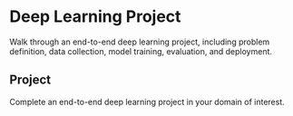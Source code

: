 # Deep Learning Project

Walk through an end-to-end deep learning project, including problem definition, data collection, model training, evaluation, and deployment.

## Project

Complete an end-to-end deep learning project in your domain of interest.
